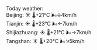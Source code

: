 Today weather:  
Beijing: ☀️   🌡️+21°C 🌬️↓4km/h  
Tianjin: ☀️   🌡️+23°C 🌬️←7km/h  
Shijiazhuang: ☀️   🌡️+21°C 🌬️→7km/h  
Tangshan: ☀️   🌡️+20°C 🌬️↘5km/h  
